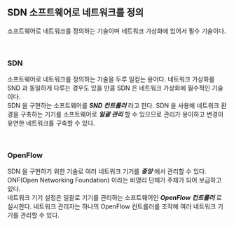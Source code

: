 ## SDN 소프트웨어로 네트워크를 정의
소프트웨어로 네트워크를 정의하는 기술이며 네트워크 가상화에 있어서 필수 기술이다.  

<br>

### SDN
소프트웨어로 네트워크를 정의하는 기술을 두루 일컫는 용어다. 네트워크 가상화를 SND 과 동일하게 다루는 경우도 있을 만큼 SDN 은 네트워크 가상화에 필수적인 기술이다.  
SDN 을 구현하는 소프트웨어를 **_SND 컨트롤러_** 라고 한다. SDN 을 사용해 네트워크 환경을 구축하는 기기를 소프트웨어로 **_일괄 관리_** 할 수 있으므로 관리가 용이하고 변경이 유연한 네트워크를 구축할 수 있다.  

<br>

### OpenFlow
SDN 을 구현하기 위한 기술로 여러 네트워크 기기를 **_중앙_** 에서 관리할 수 있다. ONF(Open Networking Foundation) 이라는 비영리 단체가 주체가 되어 보급하고 있다.  
네트워크 기기 설정은 일괄로 기기를 관리하는 소프트웨어인 **_OpenFlow 컨트롤러_** 로 실시한다. 네트워크 관리자는 하나의 OpenFlow 컨트롤러를 조작해 여러 네트워크 기기를 관리할 수 있다.